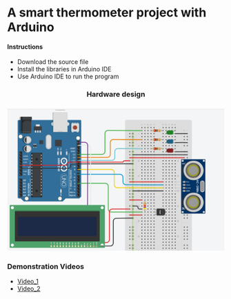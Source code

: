 # A smart thermometer project with Arduino  

#### Instructions

- Download the source file
- Install the libraries in Arduino IDE
- Use Arduino IDE to run the program


<h3 align="center"> Hardware design <h3>
<p align="center">
  <img src ="gr.png" width = "700" title="photo">  
</p>


### Demonstration Videos

- [Video_1](https://drive.google.com/file/d/1lKqoEmVZKzf-UKLgz7fsJpBH1w_DY-Cr/view?usp=sharing)
- [Video_2](https://drive.google.com/file/d/1KP14Yv33usrxn_0RGIuUNsrDFcpkZt9P/view?usp=sharing)
